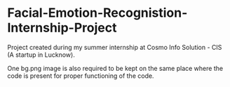 # Facial-Emotion-Recognistion-Internship-Project
Project created during my summer internship at Cosmo Info Solution - CIS (A startup in Lucknow).

One bg.png image is also required to be kept on the same place where the code is present for proper functioning of the code.
